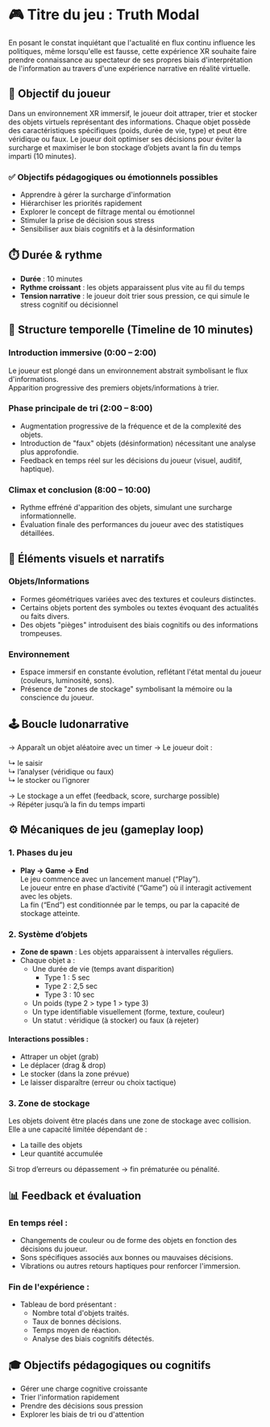 # 🎮 Titre du jeu : Truth Modal

En posant le constat inquiétant que l'actualité en flux continu influence les politiques, même lorsqu'elle est fausse, cette expérience XR souhaite faire prendre connaissance au spectateur de ses propres biais d'interprétation de l'information au travers d'une expérience narrative en réalité virtuelle.

## 🎯 Objectif du joueur

Dans un environnement XR immersif, le joueur doit attraper, trier et stocker des objets virtuels représentant des informations. Chaque objet possède des caractéristiques spécifiques (poids, durée de vie, type) et peut être véridique ou faux. Le joueur doit optimiser ses décisions pour éviter la surcharge et maximiser le bon stockage d’objets avant la fin du temps imparti (10 minutes).

### ✅ Objectifs pédagogiques ou émotionnels possibles

- Apprendre à gérer la surcharge d'information
- Hiérarchiser les priorités rapidement
- Explorer le concept de filtrage mental ou émotionnel
- Stimuler la prise de décision sous stress
- Sensibiliser aux biais cognitifs et à la désinformation

## ⏱️ Durée & rythme

- **Durée** : 10 minutes
- **Rythme croissant** : les objets apparaissent plus vite au fil du temps
- **Tension narrative** : le joueur doit trier sous pression, ce qui simule le stress cognitif ou décisionnel

## 🧭 Structure temporelle (Timeline de 10 minutes)

### Introduction immersive (0:00 – 2:00)

Le joueur est plongé dans un environnement abstrait symbolisant le flux d'informations.  
Apparition progressive des premiers objets/informations à trier.

### Phase principale de tri (2:00 – 8:00)

- Augmentation progressive de la fréquence et de la complexité des objets.
- Introduction de "faux" objets (désinformation) nécessitant une analyse plus approfondie.
- Feedback en temps réel sur les décisions du joueur (visuel, auditif, haptique).

### Climax et conclusion (8:00 – 10:00)

- Rythme effréné d'apparition des objets, simulant une surcharge informationnelle.
- Évaluation finale des performances du joueur avec des statistiques détaillées.

## 🧩 Éléments visuels et narratifs

### Objets/Informations

- Formes géométriques variées avec des textures et couleurs distinctes.
- Certains objets portent des symboles ou textes évoquant des actualités ou faits divers.
- Des objets "pièges" introduisent des biais cognitifs ou des informations trompeuses.

### Environnement

- Espace immersif en constante évolution, reflétant l'état mental du joueur (couleurs, luminosité, sons).
- Présence de "zones de stockage" symbolisant la mémoire ou la conscience du joueur.

## 🕹️ Boucle ludonarrative

→ Apparaît un objet aléatoire avec un timer → Le joueur doit :

↳ le saisir  
↳ l’analyser (véridique ou faux)  
↳ le stocker ou l’ignorer  

→ Le stockage a un effet (feedback, score, surcharge possible)  
→ Répéter jusqu’à la fin du temps imparti

## ⚙️ Mécaniques de jeu (gameplay loop)

### 1. Phases du jeu

- **Play → Game → End**  
  Le jeu commence avec un lancement manuel (“Play”).  
  Le joueur entre en phase d’activité (“Game”) où il interagit activement avec les objets.  
  La fin (“End”) est conditionnée par le temps, ou par la capacité de stockage atteinte.

### 2. Système d’objets

- **Zone de spawn** : Les objets apparaissent à intervalles réguliers.
- Chaque objet a :
  - Une durée de vie (temps avant disparition)
    - Type 1 : 5 sec
    - Type 2 : 2,5 sec
    - Type 3 : 10 sec
  - Un poids (type 2 > type 1 > type 3)
  - Un type identifiable visuellement (forme, texture, couleur)
  - Un statut : véridique (à stocker) ou faux (à rejeter)

#### Interactions possibles :
- Attraper un objet (grab)
- Le déplacer (drag & drop)
- Le stocker (dans la zone prévue)
- Le laisser disparaître (erreur ou choix tactique)

### 3. Zone de stockage

Les objets doivent être placés dans une zone de stockage avec collision.  
Elle a une capacité limitée dépendant de :
- La taille des objets
- Leur quantité accumulée

Si trop d’erreurs ou dépassement → fin prématurée ou pénalité.

## 📊 Feedback et évaluation

### En temps réel :
- Changements de couleur ou de forme des objets en fonction des décisions du joueur.
- Sons spécifiques associés aux bonnes ou mauvaises décisions.
- Vibrations ou autres retours haptiques pour renforcer l'immersion.

### Fin de l'expérience :
- Tableau de bord présentant :
  - Nombre total d'objets traités.
  - Taux de bonnes décisions.
  - Temps moyen de réaction.
  - Analyse des biais cognitifs détectés.

## 🎓 Objectifs pédagogiques ou cognitifs

- Gérer une charge cognitive croissante
- Trier l'information rapidement
- Prendre des décisions sous pression
- Explorer les biais de tri ou d'attention
